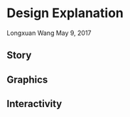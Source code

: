 Design Explanation
================
Longxuan Wang
May 9, 2017

Story
-----

Graphics
--------

Interactivity
-------------
